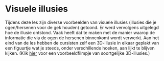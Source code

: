 # Visuele illusies
Tijdens deze les zijn diverse voorbeelden van visuele illusies (illusies die je ogen/hersenen voor de gek houden) getoond. Er werd vervolgens uitgelegd hoe de illusie ontstond. Vaak heeft dat te maken met de manier waarop de informatie die via de ogen de hersenen binnenkomt wordt verwerkt. Aan het eind van de les hebben de cursisten zelf een 3D-illusie in elkaar geplakt van een figuurtje wat je steeds, onder verschillende hoeken, aan lijkt te blijven kijken. (Klik [hier](https://www.youtube.com/watch?v=vzS8Aaq4q2k) voor een voorbeeldfilmpje van soortgelijke 3D-illusies.)
